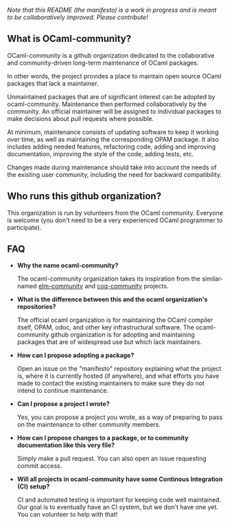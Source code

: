 *Note that this README (the manifesto) is a work in progress and is meant to be
collaboratively improved. Please contribute!*

## What is OCaml-community?

OCaml-community is a github organization dedicated to the
collaborative and community-driven long-term maintenance of OCaml
packages.

In other words, the project provides a place to maintain open source
OCaml packages that lack a maintainer.

Unmaintained packages that are of significant interest can be adopted
by ocaml-community. Maintenance then performed collaboratively by the
community. An official maintainer will be assigned to individual
packages to make decisions about pull requests where possible.

At minimum, maintenance consists of updating software to keep it
working over time, as well as maintaining the corresponding OPAM
package. It also includes adding needed features, refactoring code,
adding and improving documentation, improving the style of the code,
adding tests, etc.

Changes made during maintenance should take into account the needs of
the existing user community, including the need for backward compatibility.

## Who runs this github organization?

This organization is run by volunteers from the OCaml
community. Everyone is welcome (you don't need to be a very
experienced OCaml programmer to participate).

## FAQ

- **Why the name ocaml-community?**

  The ocaml-community organization takes its inspiration from the similar-named
  [elm-community](https://github.com/elm-community) and
  [coq-community](https://github.com/coq-community) projects.

- **What is the difference between this and the ocaml organization's repositories?**

  The official ocaml organization is for maintaining the OCaml
  compiler itself, OPAM, odoc, and other key infrastructural
  software. The ocaml-community github organization is for adopting
  and maintaining packages that are of widespread use but which lack
  maintainers.

- **How can I propose adopting a package?**

  Open an issue on the "manifesto" repository explaining what the
  project is, where it is currently hosted (if anywhere), and what
  efforts you have made to contact the existing maintainers to make
  sure they do not intend to continue maintenance.

- **Can I propose a project I wrote?**

  Yes, you can propose a project you wrote, as a way of
  preparing to pass on the maintenance to other community members.

- **How can I propose changes to a package, or to community documentation like this very file?**

  Simply make a pull request. You can also open an issue requesting
  commit access.

- **Will all projects in ocaml-community have some Continous Integration (CI) setup?**

  CI and automated testing is important for keeping code well
  maintained. Our goal is to eventually have an CI system, but we
  don't have one yet. You can volunteer to help with that!

